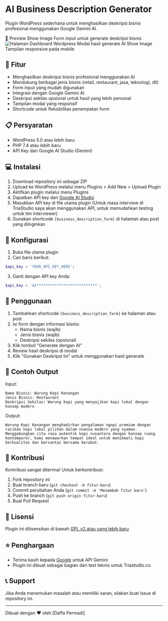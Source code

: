 # AI Business Description Generator

Plugin WordPress sederhana untuk menghasilkan deskripsi bisnis profesional menggunakan Google Gemini AI.

📸 Preview
Show Image
Form input untuk generate deskripsi bisnis
![Halaman Dashboard Wordpress](screenshot/Halaman-Dashboard-Wordpress.png)
Modal hasil generate AI
Show Image
Tampilan responsive pada mobile

## 🚀 Fitur

- Menghasilkan deskripsi bisnis profesional menggunakan AI
- Mendukung berbagai jenis bisnis (retail, restaurant, jasa, teknologi, dll)
- Form input yang mudah digunakan
- Integrasi dengan Google Gemini AI
- Deskripsi sekilas opsional untuk hasil yang lebih personal
- Tampilan modal yang responsif
- Shortcode untuk fleksibilitas penempatan form

## 📋 Persyaratan

- WordPress 5.0 atau lebih baru
- PHP 7.4 atau lebih baru
- API Key dari Google AI Studio (Gemini)

## 💻 Instalasi

1. Download repository ini sebagai ZIP
2. Upload ke WordPress melalui menu Plugins > Add New > Upload Plugin
3. Aktifkan plugin melalui menu Plugins
4. Dapatkan API key dari [Google AI Studio](https://makersuite.google.com/app/apikey)
6. Masukkan API key di file utama plugin
(Untuk masa interview di TriaStudio saya akan menggunakan API, untuk memudahkan testing untuk tim interviewer)
8. Gunakan shortcode `[business_description_form]` di halaman atau post yang diinginkan

## 🔧 Konfigurasi

1. Buka file utama plugin
2. Cari baris berikut:
```php
$api_key = 'YOUR_API_KEY_HERE';
```
3. Ganti dengan API key Anda:
```php
$api_key = 'AI***************************';
```

## 📝 Penggunaan

1. Tambahkan shortcode `[business_description_form]` ke halaman atau post
2. Isi form dengan informasi bisnis:
   - Nama bisnis (wajib)
   - Jenis bisnis (wajib)
   - Deskripsi sekilas (opsional)
3. Klik tombol "Generate dengan AI"
4. Review hasil deskripsi di modal
5. Klik "Gunakan Deskripsi Ini" untuk menggunakan hasil generate

## 🎯 Contoh Output

Input:
```
Nama Bisnis: Warung Kopi Kenangan
Jenis Bisnis: Restaurant
Deskripsi Sekilas: Warung kopi yang menyajikan kopi lokal dengan konsep modern
```

Output:
```
Warung Kopi Kenangan menghadirkan pengalaman ngopi premium dengan racikan kopi lokal pilihan dalam nuansa modern yang nyaman. Menggabungkan cita rasa autentik kopi nusantara dengan konsep ruang kontemporer, kami menawarkan tempat ideal untuk menikmati kopi berkualitas dan bersantai bersama kerabat.
```

## 🤝 Kontribusi

Kontribusi sangat diterima! Untuk berkontribusi:

1. Fork repository ini
2. Buat branch baru (`git checkout -b fitur-baru`)
3. Commit perubahan Anda (`git commit -m 'Menambah fitur baru'`)
4. Push ke branch (`git push origin fitur-baru`)
5. Buat Pull Request

## 📄 Lisensi

Plugin ini dilisensikan di bawah [GPL v2 atau yang lebih baru](https://www.gnu.org/licenses/gpl-2.0.html)

## ⭐ Penghargaan

- Terima kasih kepada [Google](https://ai.google.dev/) untuk API Gemini
- Plugin ini dibuat sebagai bagian dari test teknis untuk Triastudio.co

## 📞 Support

Jika Anda menemukan masalah atau memiliki saran, silakan buat issue di repository ini.

---
Dibuat dengan ❤️ oleh [Daffa Permadi]
